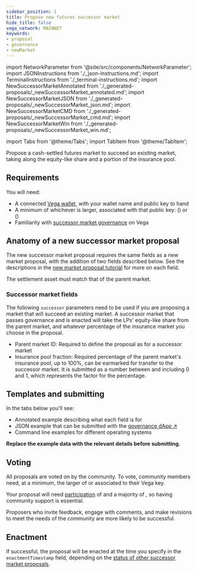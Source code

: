 ```yaml
---
sidebar_position: 1
title: Propose new futures successor market
hide_title: false
vega_network: MAINNET
keywords:
- proposal
- governance
- newMarket
---
```


import NetworkParameter from '@site/src/components/NetworkParameter';
import JSONInstructions from './_json-instructions.md';
import TerminalInstructions from './_terminal-instructions.md';
import NewSuccessorMarketAnnotated from './_generated-proposals/_newSuccessorMarket_annotated.md';
import NewSuccessorMarketJSON from './_generated-proposals/_newSuccessorMarket_json.md';
import NewSuccessorMarketCMD from './_generated-proposals/_newSuccessorMarket_cmd.md';
import NewSuccessorMarketWin from './_generated-proposals/_newSuccessorMarket_win.md';

import Tabs from '@theme/Tabs';
import TabItem from '@theme/TabItem';

Propose a cash-settled futures market to succeed an existing market, taking along the equity-like share and a portion of the insurance pool.

## Requirements

You will need:
* A connected [Vega wallet](../../tools/vega-wallet/index.md), with your wallet name and public key to hand
* A minimum of whichever is larger, associated with that public key: <NetworkParameter frontMatter={frontMatter} param="governance.proposal.market.minProposerBalance" hideValue={true}/>   (<NetworkParameter frontMatter={frontMatter} param="governance.proposal.market.minProposerBalance" hideName={true} formatter="governanceToken" suffix="tokens"/>) or <NetworkParameter frontMatter={frontMatter} param="spam.protection.proposal.min.tokens" hideValue={true}/> (<NetworkParameter frontMatter={frontMatter} param="spam.protection.proposal.min.tokens" hideName={true} formatter="governanceToken"  formatter="governanceToken" suffix="tokens"/>)
* Familiarity with [successor market governance](../../concepts/governance.md#propose-a-successor-market) on Vega

## Anatomy of a new successor market proposal
The new successor market proposal requires the same fields as a new market proposal, with the addition of two fields described below. See the descriptions in the [new market proposal tutorial](new-market-proposal.md#anatomy-of-a-market-proposal) for more on each field.

The settlement asset must match that of the parent market.

### Successor market fields

The following `successor` parameters need to be used if you are proposing a market that will succeed an existing market. A successor market that passes governance and is enacted will take the LPs' equity-like share from the parent market, and whatever percentage of the insurance market you choose in the proposal.

* Parent market ID: Required to define the proposal as for a successor market
* Insurance pool fraction: Required percentage of the parent market's insurance pool, up to 100%, can be earmarked for transfer to the successor market. It is submitted as a number between and including 0 and 1, which represents the factor for the percentage.

## Templates and submitting
In the tabs below you'll see:

* Annotated example describing what each field is for
* JSON example that can be submitted with the [governance dApp ↗](https://governance.fairground.wtf/proposals/propose/raw)
* Command line examples for different operating systems

**Replace the example data with the relevant details before submitting.**

<Tabs groupId="newSuccessorMarket">
  <TabItem value="annotated" label="Annotated example">
    <NewSuccessorMarketAnnotated />
  </TabItem>
  <TabItem value="json" label="Governance dApp (JSON)">
    <JSONInstructions />
    <NewSuccessorMarketJSON />
  </TabItem>
  <TabItem value="cmd" label="Command line (Linux / OSX)">
    <TerminalInstructions />
    <NewSuccessorMarketCMD />
  </TabItem>
  <TabItem value="win" label="Command line (Windows)">
    <TerminalInstructions />
    <NewSuccessorMarketWin />
  </TabItem>
</Tabs>

## Voting
All proposals are voted on by the community. To vote, community members need, at a minimum, the larger of <NetworkParameter frontMatter={frontMatter} param="governance.proposal.market.minVoterBalance" formatter="governanceToken" suffix="tokens" hideName={true} /> or <NetworkParameter frontMatter={frontMatter} formatter="governanceToken" param="spam.protection.voting.min.tokens" suffix="tokens" hideName={true} /> associated to their Vega key.

Your proposal will need [participation](../../concepts/governance.md#how-a-proposals-outcome-is-calculated) of <NetworkParameter frontMatter={frontMatter} param="governance.proposal.market.requiredParticipation" formatter="percent" hideName={true} /> and a majority of <NetworkParameter frontMatter={frontMatter} param="governance.proposal.market.requiredMajority" formatter="percent" hideName={true} />, so having community support is essential.

Proposers who invite feedback, engage with comments, and make revisions to meet the needs of the community are more likely to be successful.

## Enactment
If successful, the proposal will be enacted at the time you specify in the `enactmentTimestamp` field, depending on the [status of other successor market proposals](../../concepts/governance.md#proposal-outcome-successor-market).